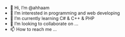 - 👋 Hi, I’m @ahhaam
- 👀 I’m interested in programming and web developing
- 🌱 I’m currently learning C# & C++ & PHP
- 💞️ I’m looking to collaborate on ...
- 📫 How to reach me ...

<!---
ahhaam/ahhaam is a ✨ special ✨ repository because its `README.md` (this file) appears on your GitHub profile.
You can click the Preview link to take a look at your changes.
--->
